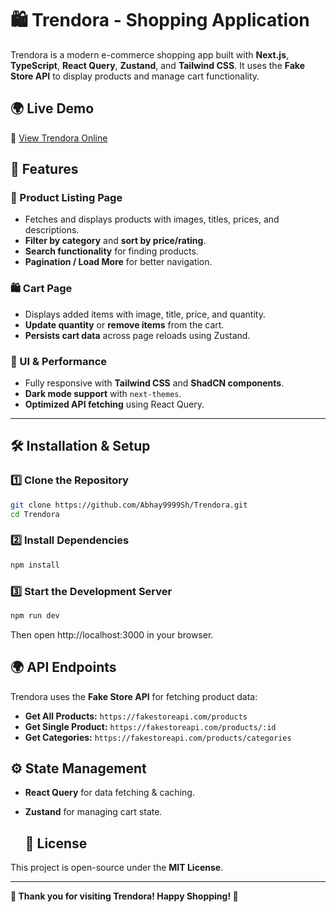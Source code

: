 # 🛍️ Trendora - Shopping Application  

Trendora is a modern e-commerce shopping app built with **Next.js**, **TypeScript**, **React Query**, **Zustand**, and **Tailwind CSS**. It uses the **Fake Store API** to display products and manage cart functionality.  


## 🌍 Live Demo  
🔗 [View Trendora Online](https://trendora-ashy.vercel.app/)  

## 🚀 Features  

### **🛒 Product Listing Page**
- Fetches and displays products with images, titles, prices, and descriptions.
- **Filter by category** and **sort by price/rating**.
- **Search functionality** for finding products.
- **Pagination / Load More** for better navigation.

### **🛍️ Cart Page**
- Displays added items with image, title, price, and quantity.
- **Update quantity** or **remove items** from the cart.
- **Persists cart data** across page reloads using Zustand.

### **🎨 UI & Performance**
- Fully responsive with **Tailwind CSS** and **ShadCN components**.
- **Dark mode support** with `next-themes`.
- **Optimized API fetching** using React Query.

---

## 🛠️ Installation & Setup  

### **1️⃣ Clone the Repository**
```sh
git clone https://github.com/Abhay9999Sh/Trendora.git
cd Trendora
```
### **2️⃣ Install Dependencies**
```sh
npm install
```
### **3️⃣ Start the Development Server**
```sh
npm run dev
```
Then open http://localhost:3000 in your browser.

## 🌍 API Endpoints  
Trendora uses the **Fake Store API** for fetching product data:  

- **Get All Products:** `https://fakestoreapi.com/products`  
- **Get Single Product:** `https://fakestoreapi.com/products/:id`  
- **Get Categories:** `https://fakestoreapi.com/products/categories`  

## ⚙️ State Management  
- **React Query** for data fetching & caching.  
- **Zustand** for managing cart state.

  ## 📜 License  
This project is open-source under the **MIT License**.  

---

**🎉 Thank you for visiting Trendora! Happy Shopping! 🛒**

